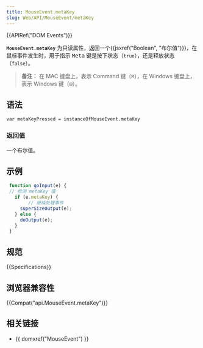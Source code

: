 ```yaml
---
title: MouseEvent.metaKey
slug: Web/API/MouseEvent/metaKey
---
```


{{APIRef("DOM Events")}}

**`MouseEvent.metaKey`** 为只读属性，返回一个{{jsxref("Boolean", "布尔值")}}，在鼠标事件发生时，用于指示 <kbd>Meta</kbd> 键是按下状态（`true`），还是释放状态（`false`）。

> **备注：** 在 MAC 键盘上，表示 Command 键（<kbd>⌘</kbd>），在 Windows 键盘上，表示 Windows 键（<kbd>⊞</kbd>）。

## 语法

```
var metaKeyPressed = instanceOfMouseEvent.metaKey
```

### 返回值

一个布尔值。

## 示例

```js
 function goInput(e) {
 // 检测 metaKey 值
   if (e.metaKey) {
        // 继续处理事件
     superSizeOutput(e);
   } else {
     doOutput(e);
   }
 }
```

## 规范

{{Specifications}}

## 浏览器兼容性

{{Compat("api.MouseEvent.metaKey")}}

## 相关链接

- {{ domxref("MouseEvent") }}
